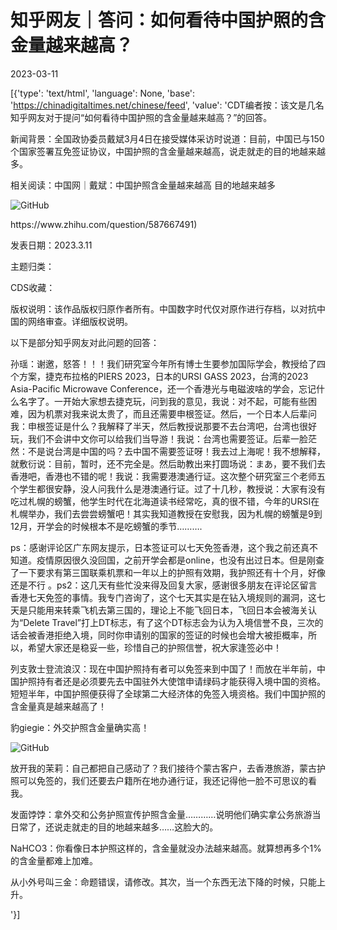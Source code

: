 # 知乎网友｜答问：如何看待中国护照的含金量越来越高？

2023-03-11

[{'type': 'text/html', 'language': None, 'base': 'https://chinadigitaltimes.net/chinese/feed', 'value': 'CDT编者按：该文是几名知乎网友对于提问“如何看待中国护照的含金量越来越高？”的回答。

新闻背景：全国政协委员戴斌3月4日在接受媒体采访时说道：目前，中国已与150个国家签署互免签证协议，中国护照的含金量越来越高，说走就走的目的地越来越多。

相关阅读：中国网｜戴斌：中国护照含金量越来越高 目的地越来越多

![GitHub](https://chinadigitaltimes.net/chinese/files/2023/03/image-1678526708329.png)



<div class="su-spoiler-title)

标题：知乎网友｜答问：如何看待中国护照的含金量越来越高？

作者：知乎网友

来源：<a href="https://www.zhihu.com/question/587667491)

发表日期：2023.3.11

主题归类：

CDS收藏：

版权说明：该作品版权归原作者所有。中国数字时代仅对原作进行存档，以对抗中国的网络审查。详细版权说明。





以下是部分知乎网友对此问题的回答：



孙瑶：谢邀，怒答！！！我们研究室今年所有博士生要参加国际学会，教授给了四个方案，捷克布拉格的PIERS 2023，日本的URSI GASS 2023，台湾的2023 Asia-Pacific Microwave Conference，还一个香港光与电磁波啥的学会，忘记什么名字了。一开始大家想去捷克玩，问到我的意见，我说：对不起，可能有些困难，因为机票对我来说太贵了，而且还需要申根签证。然后，一个日本人后辈问我：申根签证是什么？我解释了半天，然后教授说那要不去台湾吧，台湾也很好玩，我们不会讲中文你可以给我们当导游！我说：台湾也需要签证。后辈一脸茫然：不是说台湾是中国的吗？去中国不需要签证呀！我去过上海呢！我不想解释，就敷衍说：目前，暂时，还不完全是。然后助教出来打圆场说：まあ，要不我们去香港吧，香港也不错的呢！我说：我需要港澳通行证。这次整个研究室三个老师五个学生都很安静，没人问我什么是港澳通行证。过了十几秒，教授说：大家有没有吃过札幌的螃蟹，他学生时代在北海道读书经常吃，真的很不错，今年的URSI在札幌举办，我们去尝尝螃蟹吧！其实我知道教授在安慰我，因为札幌的螃蟹是9到12月，开学会的时候根本不是吃螃蟹的季节……….

ps：感谢评论区广东网友提示，日本签证可以七天免签香港，这个我之前还真不知道。疫情原因很久没回国，之前开学会都是online，也没有出过日本。但是刚查了一下要求有第三国联乘机票和一年以上的护照有效期，我护照还有十个月，好像还是不行 。ps2：这几天有些忙没来得及回复大家，感谢很多朋友在评论区留言香港七天免签的事情。我专门咨询了，这个七天其实是在钻入境规则的漏洞，这七天是只能用来转乘飞机去第三国的，理论上不能飞回日本，飞回日本会被海关认为“Delete Travel”打上DT标志，有了这个DT标志会为认为入境信誉不良，三次的话会被香港拒绝入境，同时你申请别的国家的签证的时候也会增大被拒概率，所以，希望大家还是稳妥一些，珍惜自己的护照信誉，祝大家逢签必中！

列支敦士登流浪汉：现在中国护照持有者可以免签来到中国了！而放在半年前，中国护照持有者还是必须要先去中国驻外大使馆申请绿码才能获得入境中国的资格。短短半年，中国护照便获得了全球第二大经济体的免签入境资格。我们中国护照的含金量真是越来越高了！

豹giegie：外交护照含金量确实高！

![GitHub](https://chinadigitaltimes.net/chinese/files/2023/03/image-1678526159997.png)

放开我的茉莉：自己都把自己感动了？我们接待个蒙古客户，去香港旅游，蒙古护照可以免签的，我们还要去户籍所在地办通行证，我还记得他一脸不可思议的看我。

发面饽饽：拿外交和公务护照宣传护照含金量…………说明他们确实拿公务旅游当日常了，还说走就走的目的地越来越多……这脸大的。

NaHCO3：你看像日本护照这样的，含金量就没办法越来越高。就算想再多个1%的含金量都难上加难。

从小外号叫三金：命题错误，请修改。其次，当一个东西无法下降的时候，只能上升。

'}]